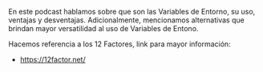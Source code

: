 <!--

layout : post
title : Variables de entorno
description : Conversaremos sobre las variables de entorno y su uso en devops
category : devops
tags : devops
comments : true
author : JRichardsz & Bitmanuc
thumbnail_image_url: https://github.com/infinite-devops/infinite-devops.github.io/assets/31716953/40e0a315-67aa-4d23-a057-04d620678ab3
datetime : "2024-07-07"
duration: 0:26:18
sound:
    type : vocaroo_url
    value : https://vocaroo.com/embed/12R7Cb9LE5mC?autoplay=0
    language: es

-->

En este podcast hablamos sobre que son las Variables de Entorno, su uso, ventajas y desventajas. Adicionalmente, mencionamos alternativas que brindan mayor versatilidad al uso de Variables de Entono.

Hacemos referencia a los 12 Factores, link para mayor información:

- https://12factor.net/
